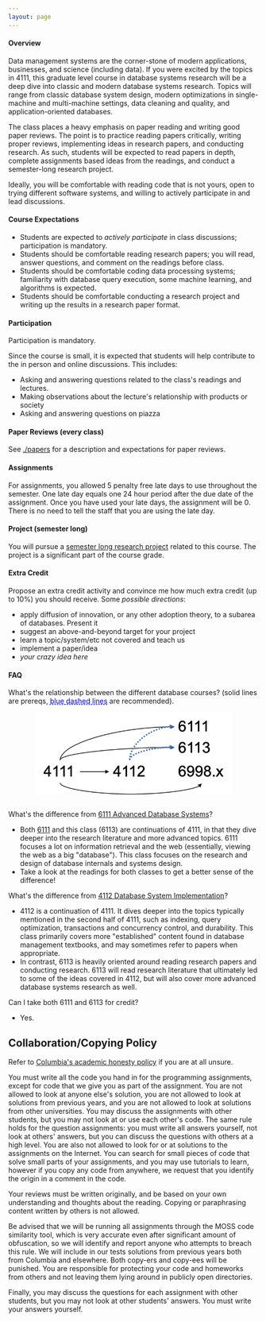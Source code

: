 ```yaml
---
layout: page
---
```


#### Overview

Data management systems are the corner-stone of modern applications, businesses, and science (including data). If you were excited by the topics in 4111, this graduate level course in database systems research will be a deep dive into classic and modern database systems research. Topics will range from classic database system design, modern optimizations in single-machine and multi-machine settings, data cleaning and quality, and application-oriented databases.

The class places a heavy emphasis on paper reading and writing good paper reviews. The point is to practice reading papers critically, writing proper reviews, implementing ideas in research papers, and conducting research. As such, students will be expected to read papers in depth, complete assignments based ideas from the readings, and conduct a semester-long research project.

Ideally, you will be comfortable with reading code that is not yours, open to trying different software systems, and willing to actively participate in and lead discussions.


#### Course Expectations

* Students are expected to *actively participate* in class discussions; participation is mandatory.
* Students should be comfortable reading research papers; you will read, answer questions, and comment on the readings before class.
* Students should be comfortable coding data processing systems;  familiarity with database query execution, some machine learning, and algorithms is expected.
* Students should be comfortable conducting a research project and writing up the results in a research paper format.

    

<a name="participation"></a>
#### Participation

Participation is mandatory.  


Since the course is small, it is expected that students will help contribute to the in person and online discussions.  This includes:

* Asking and answering questions related to the class's readings and lectures.  
* Making observations about the lecture's relationship with products or society 
* Asking and answering questions on piazza



<a name="reading"></a>
#### Paper Reviews (every class)

See [./papers](./papers) for a description and expectations for paper reviews.



#### Assignments


For assignments, you allowed 5 penalty free late days to use throughout the semester. One late day equals one 24 hour period after the due date of the assignment. Once you have used your late days, the assignment will be 0.    There is no need to tell the staff that you are using the late day.



#### Project (semester long)

You will pursue a [semester long research project](./projects) related to this course.
The project is a significant part of the course grade.


<!--
<a name="midterm"></a>
#### Midterm Exam

There will be an in-class written exam on 3/21 (after spring break).
The exam will be long-from questions based on the mandatory readings and topics discussed in class.
It will be closed notes.

A corallory is that your conduct is respectful and encouraging to your fellow students.
-->


<a name="ec"></a>
#### Extra Credit

Propose an extra credit activity and convince me how much extra credit (up to 10%) you should receive.  Some _possible directions_:

* apply diffusion of innovation, or any other adoption theory, to a subarea of databases.  Present it
* suggest an above-and-beyond target for your project
* learn a topic/system/etc not covered and teach us
* implement a paper/idea 
* _your crazy idea here_



<a name="faq"></a>
#### FAQ


What's the relationship between the different database courses?
(solid lines are prereqs, <span style="color:blue; text-decoration: underline; text-decoration-style: dashed">blue dashed lines</span> are recommended).

<center style="margin-bottom:2em"><img src="https://github.com/w6113/w6113.github.io/raw/master/files/images/courses.png" style="width:400px"/></center>

What's the difference from [6111 Advanced Database Systems](http://www.cs.columbia.edu/~gravano/cs6111/schedule.html)?

* Both [6111](http://www.cs.columbia.edu/~gravano/cs6111/schedule.html) and this class (6113) are continuations of 4111, in that they dive deeper into the research
  literature and more advanced topics.  6111 focuses a lot on information retrieval and the web 
  (essentially, viewing the web as a big "database").  This class focuses on the research
  and design of database internals and systems design.  
* Take a look at the readings for both classes to get a better sense of the difference!

What's the difference from [4112 Database System Implementation](http://www.cs.columbia.edu/~kar/4112s18/)?

* 4112 is a continuation of 4111.  It dives deeper into the topics typically mentioned in the second half of 4111, such as indexing, query optimization, transactions and concurrency control, and durability.
  This class primarily covers more "established" content found in database management textbooks, and may sometimes refer to papers when appropriate.
* In contrast, 6113 is heavily oriented around reading research papers and conducting research.
  6113 will read research literature that ultimately led to some of the ideas covered in 4112, but will also cover more
  advanced database systems research as well.


Can I take both 6111 and 6113 for credit?

* Yes.




## Collaboration/Copying Policy

Refer to [Columbia's academic honesty policy](http://www.cs.columbia.edu/education/honesty/) if you are at all unsure.

You must write all the code you hand in for the programming assignments, except for code that we give you as part of the assignment. You are not allowed to look at anyone else's solution, you are not allowed to look at solutions from previous years, and you are not allowed to look at solutions from other universities. You may discuss the assignments with other students, but you may not look at or use each other's code. The same rule holds for the question assignments: you must write all answers yourself, not look at others' answers, but you can discuss the questions with others at a high level.
You are also not allowed to look for or at solutions to the assignments on the Internet. You can search for small pieces of code that solve small parts of your assignments, and you may use tutorials to learn, however if you copy any code from anywhere, we request that you identify the origin in a comment in the code.

Your reviews must be written originally, and be based on your own understanding and thoughts about the reading.  Copying or paraphrasing content written by others is not allowed.  

Be advised that we will be running all assignments through the MOSS code similarity tool, which is very accurate even after significant amount of obfuscation, so we will identify and report anyone who attempts to breach this rule. We will include in our tests solutions from previous years both from Columbia and elsewhere. Both copy-ers and copy-ees will be punished. You are responsible for protecting your code and homeworks from others and not leaving them lying around in publicly open directories.

Finally, you may discuss the questions for each assignment with other students, but you may not look at other students' answers. You must write your answers yourself.


